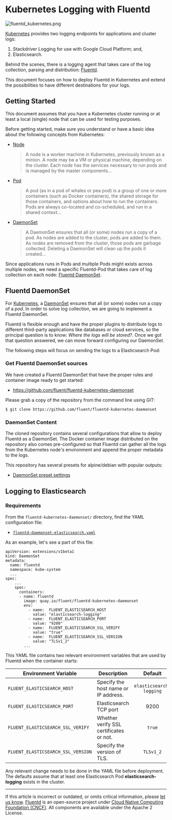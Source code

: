 # Kubernetes Logging with Fluentd

![fluentd_kubernetes.png](/images/fluentd_kubernetes.png)

[Kubernetes](http://kubernetes.io) provides two logging endpoints for
applications and cluster logs:

1. Stackdriver Logging for use with Google Cloud Platform; and,
2. Elasticsearch.

Behind the scenes, there is a logging agent that takes care of the log
collection, parsing and distribution: [Fluentd](http://www.fluentd.org).

This document focuses on how to deploy Fluentd in Kubernetes and extend the
possibilities to have different destinations for your logs.


## Getting Started

This document assumes that you have a Kubernetes cluster running or at least a
local (single) node that can be used for testing purposes.

Before getting started, make sure you understand or have a basic idea about the
following concepts from Kubernetes:

- [Node](https://kubernetes.io/docs/admin/node/)

  > A node is a worker machine in Kubernetes, previously known as a minion. A
  > node may be a VM or physical machine, depending on the cluster. Each node
  > has the services necessary to run pods and is managed by the master
  > components...

- [Pod](https://kubernetes.io/docs/user-guide/pods/)

  > A pod (as in a pod of whales or pea pod) is a group of one or more
  > containers (such as Docker containers), the shared storage for those
  > containers, and options about how to run the containers. Pods are always
  > co-located and co-scheduled, and run in a shared context...

- [DaemonSet](https://kubernetes.io/docs/admin/daemons/)

  > A DaemonSet ensures that all (or some) nodes run a copy of a pod. As nodes
  > are added to the cluster, pods are added to them. As nodes are removed from
  > the cluster, those pods are garbage collected. Deleting a DaemonSet will
  > clean up the pods it created...

Since applications runs in Pods and multiple Pods might exists across multiple
nodes, we need a specific Fluentd-Pod that takes care of log collection on each
node: [Fluentd DaemonSet](/articles/fluentd_daemonset.md).


## Fluentd DaemonSet

For [Kubernetes](https://kubernetes.io), a
[DaemonSet](https://kubernetes.io/docs/admin/daemons/) ensures that all (or
some) nodes run a copy of a *pod*. In order to solve log collection, we are
going to implement a Fluentd DaemonSet.

Fluentd is flexible enough and have the proper plugins to distribute logs to
different third-party applications like databases or cloud services, so the
principal question is to know: *Where the logs will be stored?*. Once we got
that question answered, we can move forward configuring our DaemonSet.

The following steps will focus on sending the logs to a Elasticsearch Pod:

### Get Fluentd DaemonSet sources

We have created a Fluentd DaemonSet that have the proper rules and container
image ready to get started:

-   <https://github.com/fluent/fluentd-kubernetes-daemonset>

Please grab a copy of the repository from the command line using GIT:

``` {.CodeRay}
$ git clone https://github.com/fluent/fluentd-kubernetes-daemonset
```


### DaemonSet Content

The cloned repository contains several configurations that allow to deploy
Fluentd as a DaemonSet. The Docker container image distributed on the repository
also comes pre-configured so that Fluentd can gather all the logs from the
Kubernetes node's environment and append the proper metadata to the logs.

This repository has several presets for alpine/debian with popular outputs:

- [DaemonSet preset settings](https://github.com/fluent/fluentd-kubernetes-daemonset/tree/master/docker-image/v0.12)


## Logging to Elasticsearch

### Requirements

From the `fluentd-kubernetes-daemonset/` directory, find the YAML configuration
file:

- [`fluentd-daemonset-elasticsearch.yaml`](https://github.com/fluent/fluentd-kubernetes-daemonset/blob/master/fluentd-daemonset-elasticsearch.yaml)

As an example, let's see a part of this file:

``` {.CodeRay}
apiVersion: extensions/v1beta1
kind: DaemonSet
metadata:
  name: fluentd
  namespace: kube-system
  ...
spec:
    ...
    spec:
      containers:
      - name: fluentd
        image: quay.io/fluent/fluentd-kubernetes-daemonset
        env:
          - name:  FLUENT_ELASTICSEARCH_HOST
            value: "elasticsearch-logging"
          - name:  FLUENT_ELASTICSEARCH_PORT
            value: "9200"
          - name:  FLUENT_ELASTICSEARCH_SSL_VERIFY
            value: "true"
          - name:  FLUENT_ELASTICSEARCH_SSL_VERSION
            value: "TLSv1_2"
        ...
```

This YAML file contains two relevant environment variables that are used by
Fluentd when the container starts:

| Environment Variable                | Description                            | Default               |
|-------------------------------------|----------------------------------------|:---------------------:|
| `FLUENT_ELASTICSEARCH_HOST`         | Specify the host name or IP address.   | `elasticsearch-logging` |
| `FLUENT_ELASTICSEARCH_PORT`         | Elasticsearch TCP port                 | 9200                  |
| `FLUENT_ELASTICSEARCH_SSL_VERIFY`  | Whether verify SSL certificates or not.| `true`                  |
| `FLUENT_ELASTICSEARCH_SSL_VERSION` | Specify the version of TLS.            | `TLSv1_2`               |

Any relevant change needs to be done in the YAML file before deployment. The
defaults assume that at least one Elasticsearch Pod **elasticsearch-logging**
exists in the cluster.


------------------------------------------------------------------------

If this article is incorrect or outdated, or omits critical information, please
[let us know](https://github.com/fluent/fluentd-docs-gitbook/issues?state=open).
[Fluentd](http://www.fluentd.org/) is an open-source project under
[Cloud Native Computing Foundation (CNCF)](https://cncf.io/). All components are
available under the Apache 2 License.
